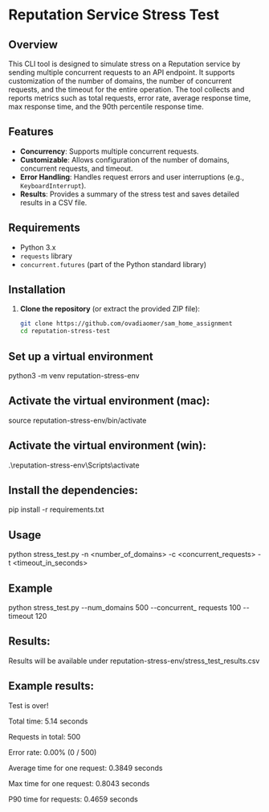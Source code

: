 # Reputation Service Stress Test

## Overview

This CLI tool is designed to simulate stress on a Reputation service by sending multiple concurrent requests to an API endpoint. It supports customization of the number of domains, the number of concurrent requests, and the timeout for the entire operation. The tool collects and reports metrics such as total requests, error rate, average response time, max response time, and the 90th percentile response time.

## Features

- **Concurrency**: Supports multiple concurrent requests.
- **Customizable**: Allows configuration of the number of domains, concurrent requests, and timeout.
- **Error Handling**: Handles request errors and user interruptions (e.g., `KeyboardInterrupt`).
- **Results**: Provides a summary of the stress test and saves detailed results in a CSV file.

## Requirements

- Python 3.x
- `requests` library
- `concurrent.futures` (part of the Python standard library)

## Installation

1. **Clone the repository** (or extract the provided ZIP file):
   ```bash
   git clone https://github.com/ovadiaomer/sam_home_assignment
   cd reputation-stress-test
   
## Set up a virtual environment 

   python3 -m venv reputation-stress-env
   

## Activate the virtual environment (mac):
   source reputation-stress-env/bin/activate
## Activate the virtual environment (win):
   .\reputation-stress-env\Scripts\activate

## Install the dependencies:
pip install -r requirements.txt

## Usage
python stress_test.py -n <number_of_domains> -c <concurrent_requests> -t <timeout_in_seconds>

## Example
   
   python stress_test.py --num_domains 500 --concurrent_
   requests 100 --timeout 120


## Results:
Results will be available under reputation-stress-env/stress_test_results.csv

## Example results:
Test is over!

Total time: 5.14 seconds

Requests in total: 500

Error rate: 0.00% (0 / 500)

Average time for one request: 0.3849 seconds

Max time for one request: 0.8043 seconds

P90 time for requests: 0.4659 seconds
